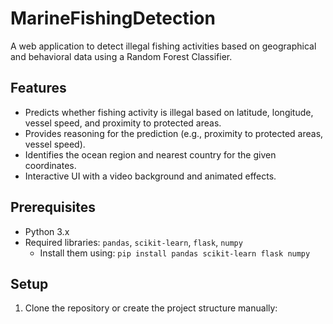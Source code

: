 # MarineFishingDetection

A web application to detect illegal fishing activities based on geographical and behavioral data using a Random Forest Classifier.

## Features
- Predicts whether fishing activity is illegal based on latitude, longitude, vessel speed, and proximity to protected areas.
- Provides reasoning for the prediction (e.g., proximity to protected areas, vessel speed).
- Identifies the ocean region and nearest country for the given coordinates.
- Interactive UI with a video background and animated effects.

## Prerequisites
- Python 3.x
- Required libraries: `pandas`, `scikit-learn`, `flask`, `numpy`
  - Install them using: `pip install pandas scikit-learn flask numpy`

## Setup
1. Clone the repository or create the project structure manually: